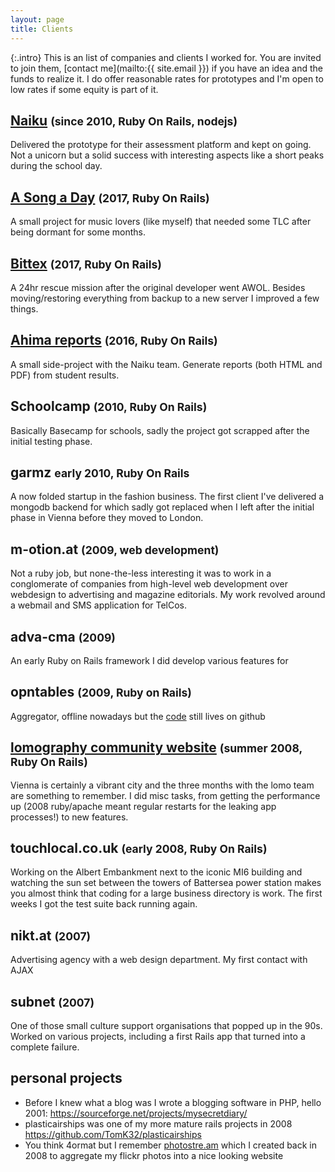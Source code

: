 ```yaml
---
layout: page
title: Clients
---
```


{:.intro}
  This is an list of companies and clients I worked for. You are invited to join them,
  [contact me](mailto:{{ site.email }}) if you have an idea and the funds to realize it. I do offer reasonable rates for prototypes
  and I'm open to low rates if some equity is part of it.

## [Naiku](https://naiku.net) <small class="meta">(since 2010, Ruby On Rails, nodejs)</small>
Delivered the prototype for their assessment platform and kept on going. Not a unicorn but a solid success with interesting aspects like a short peaks during the school day.

## [A Song a Day](https://www.asongaday.co/) <small class="meta">(2017, Ruby On Rails)</small>
A small project for music lovers (like myself) that needed some TLC after being dormant for some months.

## [Bittex](http://portal.bittex.at) <small class="meta">(2017, Ruby On Rails)</small>
A 24hr rescue mission after the original developer went AWOL. Besides moving/restoring everything from backup to a new server I improved a few things.

## [Ahima reports](https://www.ahimareports.com) <small class="meta">(2016, Ruby On Rails)</small>
A small side-project with the Naiku team. Generate reports (both HTML and PDF) from student results.

## Schoolcamp <small class="meta">(2010, Ruby On Rails)</small>
Basically Basecamp for schools, sadly the project got scrapped after the initial testing phase.

## garmz <small class="meta">early 2010, Ruby On Rails</small>
A now folded startup in the fashion business. The first client I've delivered a mongodb backend for which sadly got replaced when I left after the initial phase in Vienna before they moved to London.

## m-otion.at <small class="meta">(2009, web development)</small>
Not a ruby job, but none-the-less interesting it was to work in a conglomerate of companies from high-level web development over webdesign to advertising and magazine editorials. My work revolved around a webmail and SMS application for TelCos.

## adva-cma <small class="meta">(2009)</small>
An early Ruby on Rails framework I did develop various features for

## opntables <small class="meta">(2009, Ruby on Rails)</small>
Aggregator, offline nowadays but the [code](https://github.com/kohlhofer/open-tables) still lives on github

## [lomography community website](https://www.lomography.com/homes) <small class="meta">(summer 2008, Ruby On Rails)</small>
Vienna is certainly a vibrant city and the three months with the lomo team are something to remember. I did misc tasks, from getting the performance up (2008 ruby/apache meant regular restarts for the leaking app processes!) to new features.

## touchlocal.co.uk <small class="meta">(early 2008, Ruby On Rails)</small>
Working on the Albert Embankment next to the iconic MI6 building and watching the sun set between the towers of Battersea power station makes you almost think that coding for a large business directory is work. The first weeks I got the test suite back running again.

## nikt.at <small class="meta">(2007)</small>
Advertising agency with a web design department. My first contact with AJAX

## subnet <small class="meta">(2007)</small>
One of those small culture support organisations that popped up in the 90s. Worked on various projects, including a first Rails app that turned into a complete failure.

## personal projects

* Before I knew what a blog was I wrote a blogging software in PHP, hello 2001: https://sourceforge.net/projects/mysecretdiary/
* plasticairships was one of my more mature rails projects in 2008 https://github.com/TomK32/plasticairships
* You think 4ormat but I remember [photostre.am](https://github.com/TomK32/photostre.am) which I created back in 2008 to aggregate my flickr photos into a nice looking website
